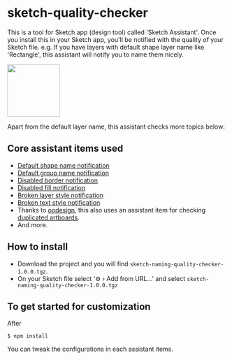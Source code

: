 # sketch-quality-checker

This is a tool for Sketch app (design tool) called 'Sketch Assistant'.
Once you install this in your Sketch app, you'll be notified with the quality of your Sketch file.
e.g. If you have layers with default shape layer name like 'Rectangle', this assistant will notify you to name them nicely.

<img src=https://zigzag.is/sketchassistant/icon.png width="120px" height="120px"> <br/>

Apart from the default layer name, this assistant checks more topics below:

## Core assistant items used
- [Default shape name notification](https://github.com/sketch-hq/sketch-assistants/tree/main/assistants/core/src/rules/name-pattern-shapes)
- [Default group name notification](https://github.com/sketch-hq/sketch-assistants/tree/main/assistants/core/src/rules/name-pattern-groups)
- [Disabled border notification](https://github.com/sketch-hq/sketch-assistants/tree/main/assistants/core/src/rules/borders-no-disabled)
- [Disabled fill notification](https://github.com/sketch-hq/sketch-assistants/tree/main/assistants/core/src/rules/fills-no-disabled)
- [Broken layer style notification](https://github.com/sketch-hq/sketch-assistants/tree/main/assistants/core/src/rules/layer-styles-no-dirty)
- [Broken text style notification](https://github.com/sketch-hq/sketch-assistants/tree/main/assistants/core/src/rules/text-styles-no-dirty)
- Thanks to [oodesign](https://github.com/oodesign), this also uses an assistant item for checking [duplicated artboards](https://github.com/oodesign/duplicates-assistant).
- And more.

## How to install
- Download the project and you will find `sketch-naming-quality-checker-1.0.0.tgz`.
- On your Sketch file select '⚙️ › Add from URL…' and select `sketch-naming-quality-checker-1.0.0.tgz`


## To get started for customization

After
```
$ npm install
```
You can tweak the configurations in each assistant items.
